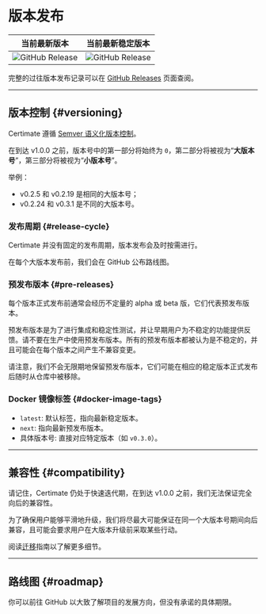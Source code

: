 ﻿# 版本发布

|                                                  当前最新版本                                                  |                                      当前最新稳定版本                                      |
| :------------------------------------------------------------------------------------------------------------: | :----------------------------------------------------------------------------------------: |
| ![GitHub Release](https://img.shields.io/github/v/release/usual2970/certimate?include_prereleases&sort=semver) | ![GitHub Release](https://img.shields.io/github/v/release/usual2970/certimate?sort=semver) |

完整的过往版本发布记录可以在 [GitHub Releases](https://github.com/usual2970/certimate/releases) 页面查阅。

---

## 版本控制 {#versioning}

Certimate 遵循 [Semver 语义化版本控制](https://semver.org/)。

在到达 v1.0.0 之前，版本号中的第一部分将始终为 `0`，第二部分将被视为“**大版本号**”，第三部分将被视为“**小版本号**”。

举例：

- v0.2.5 和 v0.2.19 是相同的大版本号；
- v0.2.24 和 v0.3.1 是不同的大版本号。

### 发布周期 {#release-cycle}

Certimate 并没有固定的发布周期，版本发布会及时按需进行。

在每个大版本发布前，我们会在 GitHub 公布路线图。

### 预发布版本 {#pre-releases}

每个版本正式发布前通常会经历不定量的 alpha 或 beta 版，它们代表预发布版本。

预发布版本是为了进行集成和稳定性测试，并让早期用户为不稳定的功能提供反馈。请不要在生产中使用预发布版本。所有的预发布版本都被认为是不稳定的，并且可能会在每个版本之间产生不兼容变更。

请注意，我们不会无限期地保留预发布版本，它们可能在相应的稳定版本正式发布后随时从仓库中被移除。

### Docker 镜像标签 {#docker-image-tags}

- `latest`: 默认标签，指向最新稳定版本。
- `next`: 指向最新预发布版本。
- 具体版本号: 直接对应特定版本（如 `v0.3.0`）。

---

## 兼容性 {#compatibility}

请记住，Certimate 仍处于快速迭代期，在到达 v1.0.0 之前，我们无法保证完全向后的兼容性。

为了确保用户能够平滑地升级，我们将尽最大可能保证在同一个大版本号期间向后兼容，且可能会要求用户在大版本升级前采取某些行动。

阅读[迁移](/docs/migrations/)指南以了解更多细节。

---

## 路线图 {#roadmap}

你可以前往 GitHub 以大致了解项目的发展方向，但没有承诺的具体期限。
